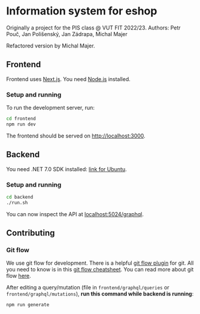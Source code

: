 # Information system for eshop

Originally a project for the PIS class @ VUT FIT 2022/23. 
Authors: Petr Pouč, Jan Polišenský, Jan Zádrapa, Michal Majer

Refactored version by Michal Majer.

## Frontend

Frontend uses [Next.js](https://nextjs.org/).
You need [Node.js](https://nodejs.org/en/) installed.

### Setup and running

To run the development server, run:
```bash
cd frontend
npm run dev
```

The frontend should be served on [http://localhost:3000](http://localhost:3000).

## Backend

You need .NET 7.0 SDK installed: [link for Ubuntu](https://learn.microsoft.com/en-us/dotnet/core/install/linux-ubuntu).

### Setup and running

```bash
cd backend
./run.sh
```

You can now inspect the API at [localhost:5024/graphql](http://localhost:5024/graphql/).

## Contributing

### Git flow

We use git flow for development.
There is a helpful [git flow plugin](https://github.com/nvie/gitflow) for git.
All you need to know is in this [git flow cheatsheet](http://danielkummer.github.io/git-flow-cheatsheet/).
You can read more about git flow [here](http://nvie.com/posts/a-successful-git-branching-model/).

After editing a query/mutation (file in `frontend/graphql/queries` or `frontend/graphql/mutations`), **run this command while backend is running**:
```
npm run generate
```

